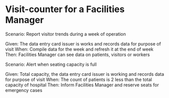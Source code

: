 # Visit-counter for a Facilities Manager

Scenario: Report visitor trends during a week of operation

  Given: The data entry card issuer is works and records data for purpose of visit
  When: Compile data for the week and refresh it at the end of week
  Then: Facilities Manager can see data on patients, visitors or workers

Scenario: Alert when seating capacity is full

  Given: Total capacity, the data entry card issuer is working and records data for purpose of visit
  When: The count of patients is 2 less than the total capacity of hospital
  Then: Inform Facilities Manager and reserve seats for emergency cases
